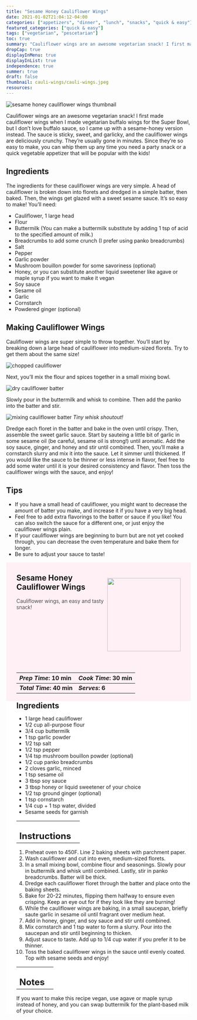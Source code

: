 ```yaml
---
title: "Sesame Honey Cauliflower Wings"
date: 2021-01-02T21:04:12-04:00
categories: ["appetizers", "dinner", "lunch", "snacks", "quick & easy"]
featured_categories: ["quick & easy"]
tags: ["vegetarian", "pescetarian"]
toc: true
summary: "Cauliflower wings are an awesome vegetarian snack! I first made cauliflower wings when I made vegetarian buffalo wings for the Super Bowl, but I don’t love buffalo sauce, so I came up with a sesame-honey version instead. The sauce is sticky, sweet, and garlicky, and the cauliflower wings are deliciously crunchy."
dropCap: true
displayInMenu: true
displayInList: true
independence: true
summer: true
draft: false
thumbnail: cauli-wings/cauli-wings.jpeg
resources:
---
```


![sesame honey cauliflower wings thumbnail](../../cauli-wings/cauli-wings.jpeg)

Cauliflower wings are an awesome vegetarian snack! I first made cauliflower wings when I made vegetarian buffalo wings for the Super Bowl, but I don’t love buffalo sauce, so I came up with a sesame-honey version instead. The sauce is sticky, sweet, and garlicky, and the cauliflower wings are deliciously crunchy. They’re usually gone in minutes. Since they’re so easy to make, you can whip them up any time you need a party snack or a quick vegetable appetizer that will be popular with the kids!

## Ingredients

The ingredients for these cauliflower wings are very simple. A head of cauliflower is broken down into florets and dredged in a simple batter, then baked. Then, the wings get glazed with a sweet sesame sauce. It’s so easy to make! You’ll need:

- Cauliflower, 1 large head
- Flour
- Buttermilk (You can make a buttermilk substitute by adding 1 tsp of acid to the specified amount of milk.)
- Breadcrumbs to add some crunch (I prefer using panko breadcrumbs)
- Salt
- Pepper
- Garlic powder
- Mushroom bouillon powder for some savoriness (optional)
- Honey, or you can substitute another liquid sweetener like agave or maple syrup if you want to make it vegan
- Soy sauce
- Sesame oil
- Garlic
- Cornstarch
- Powdered ginger (optional)

## Making Cauliflower Wings

Cauliflower wings are super simple to throw together. You’ll start by breaking down a large head of cauliflower into medium-sized florets. Try to get them about the same size!

![chopped cauliflower](../../cauli-wings/chopped-cauliflower.jpeg)

Next, you’ll mix the flour and spices together in a small mixing bowl.

![dry cauliflower batter](../../cauli-wings/dry-batter-cauli.jpeg)

Slowly pour in the buttermilk and whisk to combine. Then add the panko into the batter and stir.

![mixing cauliflower batter](../../cauli-wings/mixing-cauli-batter.jpeg)
_Tiny whisk shoutout!_

Dredge each floret in the batter and bake in the oven until crispy. Then, assemble the sweet garlic sauce. Start by sauteing a little bit of garlic in some sesame oil (be careful, sesame oil is strong!) until aromatic. Add the soy sauce, ginger, and honey and stir until combined. Then, you’ll make a cornstarch slurry and mix it into the sauce. Let it simmer until thickened. If you would like the sauce to be thinner or less intense in flavor, feel free to add some water until it is your desired consistency and flavor. Then toss the cauliflower wings with the sauce, and enjoy!


## Tips

- If you have a small head of cauliflower, you might want to decrease the amount of batter you make, and increase it if you have a very big head.
- Feel free to add extra flavorings to the batter or sauce if you like! You can also switch the sauce for a different one, or just enjoy the cauliflower wings plain.
- If your cauliflower wings are beginning to burn but are not yet cooked through, you can decrease the oven temperature and bake them for longer.
- Be sure to adjust your sauce to taste!

<div style = "background-color: lavenderblush;"  id = "recipe"> 
<div style = "background-color:lavenderblush; padding-left:2em; margin-top:0; margin-bottom:0;">

<div style="display:flex; align-items:center; justify-content:space-between; padding-right:2em"><div style = "margin-bottom:10em;"><h2>Sesame Honey Cauliflower Wings</h2><p style = "font-weight: 300;">Cauliflower wings, an easy and tasty snack!</p></div><img src="../../cauli-wings/cauli-wings.jpeg"  width="200em" height="200em"></div>

| _Prep Time_: 10 min  | _Cook Time_: 30 min  |
| :--- | :--- |
| **_Total Time_: 40 min** | **_Serves_: 6**  |

</div>
<div style="background-color: white; padding-left:2em; border-width:3px; border-color:lavenderblush; margin-top:0;">
 <div><h2 style = "margin-top:1em; margin-bottom:0;" >Ingredients</h2></div>

- 1 large head cauliflower
- 1/2 cup all-purpose flour
- 3/4 cup buttermilk
- 1 tsp garlic powder
- 1/2 tsp salt
- 1/2 tsp pepper
- 1/4 tsp mushroom bouillon powder (optional)
- 1/2 cup panko breadcrumbs
- 2 cloves garlic, minced
- 1 tsp sesame oil
- 3 tbsp soy sauce
- 3 tbsp honey or liquid sweetener of your choice
- 1/2 tsp ground ginger (optional)
- 1 tsp cornstarch
- 1/4 cup + 1 tsp water, divided
- Sesame seeds for garnish

|   |    |
| :--- | :--- |
| <div><h2 style = "margin-top:1em; margin-bottom:0;" >Instructions</h2></div>|   |

1. Preheat oven to 450F. Line 2 baking sheets with parchment paper.
2. Wash cauliflower and cut into even, medium-sized florets.
3. In a small mixing bowl, combine flour and seasonings. Slowly pour in buttermilk and whisk until combined. Lastly, stir in panko breadcrumbs. Batter will be thick.
4. Dredge each cauliflower floret through the batter and place onto the baking sheets.
5. Bake for 20-22 minutes, flipping them halfway to ensure even crisping. Keep an eye out for if they look like they are burning!
6. While the cauliflower wings are baking, in a small saucepan, briefly saute garlic in sesame oil until fragrant over medium heat.
7. Add in honey, ginger, and soy sauce and stir until combined.
8. Mix cornstarch and 1 tsp water to form a slurry. Pour into the saucepan and stir until beginning to thicken.
9. Adjust sauce to taste. Add up to 1/4 cup water if you prefer it to be thinner.
10. Toss the baked cauliflower wings in the sauce until evenly coated. Top with sesame seeds and enjoy!

|   |    |
| :--- | :--- |
| <div><h2 style = "margin-top:1em; margin-bottom:0;" >Notes</h2></div>|   |

If you want to make this recipe vegan, use agave or maple syrup instead of honey, and you can swap buttermilk for the plant-based milk of your choice.

</div>
</div>